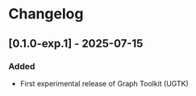 # Changelog

## [0.1.0-exp.1] - 2025-07-15

### Added

* First experimental release of Graph Toolkit (UGTK)
